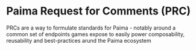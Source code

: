 # Paima Request for Comments (PRC)

PRCs are a way to formulate standards for Paima - notably around a common set of endpoints games expose to easily power composability, reusability and best-practices arund the Paima ecosystem
